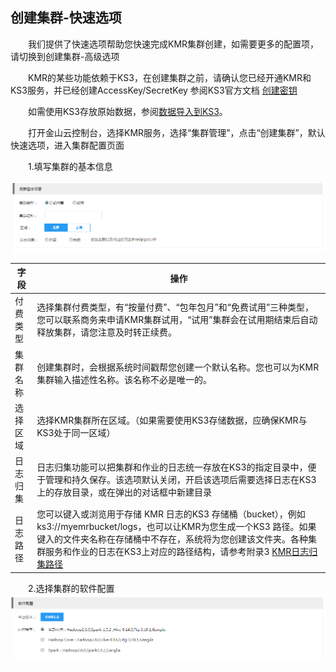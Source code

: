 ## 创建集群-快速选项


　　我们提供了快速选项帮助您快速完成KMR集群创建，如需要更多的配置项，请切换到创建集群-高级选项

　　KMR的某些功能依赖于KS3，在创建集群之前，请确认您已经开通KMR和KS3服务，并已经创建AccessKey/SecretKey 参阅KS3官方文档 [创建密钥](http://www.ksyun.com/doc/art/id/612)

　　如需使用KS3存放原始数据，参阅[数据导入到KS3](shu_ju_dao_ru_zhi_nan.md)。

　　打开金山云控制台，选择KMR服务，选择“集群管理”，点击“创建集群”，默认快速选项，进入集群配置页面
  
　　1.填写集群的基本信息

![快速选项1](./images/ksxx1.png)
 
| 字段| 操作|
| -- | -- |
| 付费类型 | 选择集群付费类型，有“按量付费”、“包年包月”和“免费试用”三种类型， 您可以联系商务来申请KMR集群试用，“试用”集群会在试用期结束后自动释放集群，请您注意及时转正续费。|
| 集群名称 | 创建集群时，会根据系统时间戳帮您创建一个默认名称。您也可以为KMR集群输入描述性名称。该名称不必是唯一的。 |
| 选择区域 | 选择KMR集群所在区域。（如果需要使用KS3存储数据，应确保KMR与KS3处于同一区域） |
| 日志归集 | 日志归集功能可以把集群和作业的日志统一存放在KS3的指定目录中，便于管理和持久保存。该选项默认关闭，开启该选项后需要选择日志在KS3上的存放目录，或在弹出的对话框中新建目录 |
| 日志路径 | 您可以键入或浏览用于存储 KMR 日志的KS3 存储桶（bucket），例如 ks3://myemrbucket/logs，也可以让KMR为您生成一个KS3 路径。如果键入的文件夹名称在存储桶中不存在，系统将为您创建该文件夹。各种集群服务和作业的日志在KS3上对应的路径结构，请参考附录3 [KMR日志归集路径]() |

　　2.选择集群的软件配置
　
 ![快速选项2](./images/ksxx2.png)
 
 